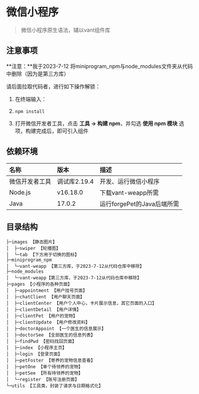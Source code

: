 # 微信小程序

> 微信小程序原生语法，辅以vant组件库

## 注意事项

**注意：**我于2023-7-12 将miniprogram_npm与node_modules文件夹从代码中删除（因为是第三方库）

请后面拉取代码者，进行如下操作解锁：

1. 在终端输入：

2. ```basic
   npm install
   ```

3. 打开微信开发者工具，点击 **工具 -> 构建 npm**，并勾选 **使用 npm 模块** 选项，构建完成后，即可引入组件

## 依赖环境

| 名称      | 版本        | 描述                  |
|:--------|:----------|:--------------------|
| 微信开发者工具 | 调试库2.19.4 | 开发、运行微信小程序          |
| Node.js | v16.18.0  | 下载vant-weapp所需      |
| Java    | 17.0.2    | 运行forgePet的Java后端所需 |

## 目录结构

```text
├─images 【静态图片】
│  ├─swiper 【轮播图】
│  └─tab 【下方用于切换的图标】
├─miniprogram_npm
│  └─vant-weapp 【第三方库，于2023-7-12从代码仓库中移除】
├─node_modules
│  └─vant-weapp【第三方库，于2023-7-12从代码仓库中移除】
├─pages 【小程序的各种页面】
│  ├─appointment 【用户挂号页面】
│  ├─chatClient 【用户聊天页面】
│  ├─clientCenter 【用户个人中心，卡片展示信息，其它页面的入口】
│  ├─clientDetail 【用户详情】
│  ├─clientPet 【用户的宠物】
│  ├─clientUpdate 【用户修改资料】
│  ├─doctorAppoint 【一个医生的信息展示】
│  ├─doctorSee 【全部医生的信息列表】
│  ├─findPwd 【密码找回页面】
│  ├─index 【小程序主页】
│  ├─login 【登录页面】
│  ├─petFoster 【寄养的宠物信息查看】
│  ├─petOne 【单个待领养的宠物】
│  ├─petSee 【所有待领养的宠物】
│  └─register 【账号注册页面】
└─utils 【工具类，封装了请求与日期格式化】
```
